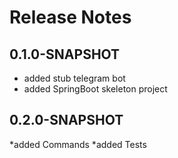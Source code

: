 # Release Notes

## 0.1.0-SNAPSHOT

* added stub telegram bot
* added SpringBoot skeleton project


## 0.2.0-SNAPSHOT

*added Commands
*added Tests 